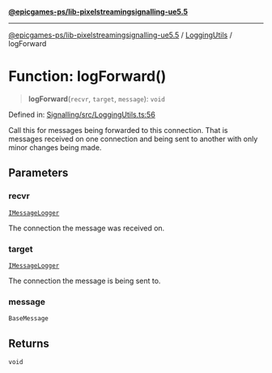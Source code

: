 [**@epicgames-ps/lib-pixelstreamingsignalling-ue5.5**](../../README.md)

***

[@epicgames-ps/lib-pixelstreamingsignalling-ue5.5](../../README.md) / [LoggingUtils](../README.md) / logForward

# Function: logForward()

> **logForward**(`recvr`, `target`, `message`): `void`

Defined in: [Signalling/src/LoggingUtils.ts:56](https://github.com/EpicGamesExt/PixelStreamingInfrastructure/blob/4dc9339cfc185a91d37d078aa9dd0951dfbae1a5/Signalling/src/LoggingUtils.ts#L56)

Call this for messages being forwarded to this connection. That is messages received on
one connection and being sent to another with only minor changes being made.

## Parameters

### recvr

[`IMessageLogger`](../interfaces/IMessageLogger.md)

The connection the message was received on.

### target

[`IMessageLogger`](../interfaces/IMessageLogger.md)

The connection the message is being sent to.

### message

`BaseMessage`

## Returns

`void`
